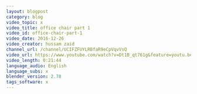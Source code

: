 ```yaml
---
layout: blogpost
category: blog
video_topic: x
video_title: office chair part 1
video_id: office-chair-part-1
video_date: 2016-12-26
video_creator: hussam zaid
channel_url: /channel/UCIFZFUYLRBfaR9eCpVqvVsQ
video_url: https://www.youtube.com/watch?v=Dt1B_qt761g&feature=youtu.be
video_length: 0:21:44
language_audio: English
language_subs: x
blender_version: 2.78
tags_software: x
---
```

